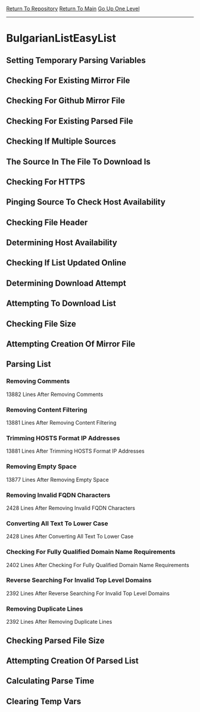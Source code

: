 [Return To Repository](https://github.com/deathbybandaid/piholeparser/)
[Return To Main](https://github.com/deathbybandaid/piholeparser/blob/master/RecentRunLogs/Mainlog.md)
[Go Up One Level](https://github.com/deathbybandaid/piholeparser/blob/master/RecentRunLogs/TopLevelScripts/30-Processing-External-Blacklists.md)
____________________________________
# BulgarianListEasyList
## Setting Temporary Parsing Variables
## Checking For Existing Mirror File
## Checking For Github Mirror File
## Checking For Existing Parsed File
## Checking If Multiple Sources
## The Source In The File To Download Is
## Checking For HTTPS
## Pinging Source To Check Host Availability
## Checking File Header
## Determining Host Availability
## Checking If List Updated Online
## Determining Download Attempt
## Attempting To Download List
## Checking File Size
## Attempting Creation Of Mirror File
## Parsing List
### Removing Comments
13882 Lines After Removing Comments
### Removing Content Filtering
13881 Lines After Removing Content Filtering
### Trimming HOSTS Format IP Addresses
13881 Lines After Trimming HOSTS Format IP Addresses
### Removing Empty Space
13877 Lines After Removing Empty Space
### Removing Invalid FQDN Characters
2428 Lines After Removing Invalid FQDN Characters
### Converting All Text To Lower Case
2428 Lines After Converting All Text To Lower Case
### Checking For Fully Qualified Domain Name Requirements
2402 Lines After Checking For Fully Qualified Domain Name Requirements
### Reverse Searching For Invalid Top Level Domains
2392 Lines After Reverse Searching For Invalid Top Level Domains
### Removing Duplicate Lines
2392 Lines After Removing Duplicate Lines
## Checking Parsed File Size
## Attempting Creation Of Parsed List
## Calculating Parse Time
## Clearing Temp Vars
